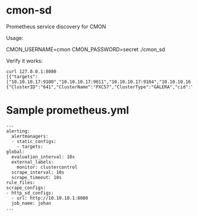 # cmon-sd
Prometheus service discovery for CMON

Usage:

CMON_USERNAME=cmon CMON_PASSWORD=secret ./cmon_sd 

Verify it works:

```
curl 127.0.0.1:8080
[{"targets":["10.10.10.17:9100","10.10.10.17:9011","10.10.10.17:9104","10.10.10.16:9100","10.10.10.16:9011","10.10.10.16:9104","10.10.10.18:9100","10.10.10.18:9011","10.10.10.18:9104"],"labels":{"ClusterID":"641","ClusterName":"PXC57","ClusterType":"GALERA","cid":"641"}}]
```

# Sample prometheus.yml
```
---
alerting:
  alertmanagers:
  - static_configs:
    - targets:
global:
  evaluation_interval: 10s
  external_labels:
    monitor: clustercontrol
  scrape_interval: 10s
  scrape_timeout: 10s
rule_files:
scrape_configs:
- http_sd_configs:
  - url: http://10.10.10.1:8080
  job_name: johan
...

````
